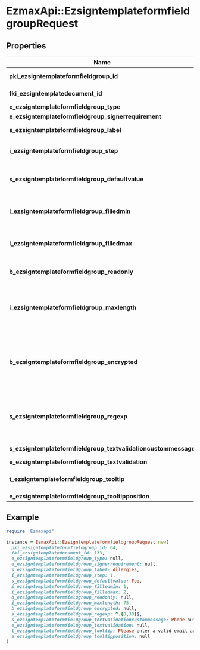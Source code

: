 # EzmaxApi::EzsigntemplateformfieldgroupRequest

## Properties

| Name | Type | Description | Notes |
| ---- | ---- | ----------- | ----- |
| **pki_ezsigntemplateformfieldgroup_id** | **Integer** | The unique ID of the Ezsigntemplateformfieldgroup | [optional] |
| **fki_ezsigntemplatedocument_id** | **Integer** | The unique ID of the Ezsigntemplatedocument |  |
| **e_ezsigntemplateformfieldgroup_type** | [**FieldEEzsigntemplateformfieldgroupType**](FieldEEzsigntemplateformfieldgroupType.md) |  |  |
| **e_ezsigntemplateformfieldgroup_signerrequirement** | [**FieldEEzsigntemplateformfieldgroupSignerrequirement**](FieldEEzsigntemplateformfieldgroupSignerrequirement.md) |  | [optional] |
| **s_ezsigntemplateformfieldgroup_label** | **String** | The Label for the Ezsigntemplateformfieldgroup |  |
| **i_ezsigntemplateformfieldgroup_step** | **Integer** | The step when the Ezsigntemplatesigner will be invited to fill the form fields |  |
| **s_ezsigntemplateformfieldgroup_defaultvalue** | **String** | The default value for the Ezsigntemplateformfieldgroup  You can use the codes below and they will be replaced at signature time.    | Code | Description | Example | | ------------------------- | ------------ | ------------ | | {sUserFirstname} | The first name of the contact | John | | {sUserLastname} | The last name of the contact | Doe | | {sUserJobtitle} | The job title | Sales Representative | | {sEmailAddress} | The email address | email@example.com | | {sPhoneE164} | A phone number in E.164 Format | +15149901516 | | {sPhoneE164Cell} | A phone number in E.164 Format | +15149901516 | |  |
| **i_ezsigntemplateformfieldgroup_filledmin** | **Integer** | The minimum number of Ezsigntemplateformfield that must be filled in the Ezsigntemplateformfieldgroup |  |
| **i_ezsigntemplateformfieldgroup_filledmax** | **Integer** | The maximum number of Ezsigntemplateformfield that must be filled in the Ezsigntemplateformfieldgroup |  |
| **b_ezsigntemplateformfieldgroup_readonly** | **Boolean** | Whether the Ezsigntemplateformfieldgroup is read only or not. |  |
| **i_ezsigntemplateformfieldgroup_maxlength** | **Integer** | The maximum length for the value in the Ezsigntemplateformfieldgroup  This can only be set if eEzsigntemplateformfieldgroupType is **Text** or **Textarea** | [optional] |
| **b_ezsigntemplateformfieldgroup_encrypted** | **Boolean** | Whether the Ezsigntemplateformfieldgroup is encrypted in the database or not. Encrypted values are not displayed on the Ezsigndocument. This can only be set if eEzsigntemplateformfieldgroupType is **Text** or **Textarea** | [optional] |
| **s_ezsigntemplateformfieldgroup_regexp** | **String** | A regular expression to indicate what values are acceptable for the Ezsigntemplateformfieldgroup.  This can only be set if eEzsigntemplateformfieldgroupType is **Text** or **Textarea** | [optional] |
| **s_ezsigntemplateformfieldgroup_textvalidationcustommessage** | **String** | Description of validation rule. Show by signatory. | [optional] |
| **e_ezsigntemplateformfieldgroup_textvalidation** | [**EnumTextvalidation**](EnumTextvalidation.md) |  | [optional] |
| **t_ezsigntemplateformfieldgroup_tooltip** | **String** | A tooltip that will be presented to Ezsigntemplatesigner about the Ezsigntemplateformfieldgroup | [optional] |
| **e_ezsigntemplateformfieldgroup_tooltipposition** | [**FieldEEzsigntemplateformfieldgroupTooltipposition**](FieldEEzsigntemplateformfieldgroupTooltipposition.md) |  | [optional] |

## Example

```ruby
require 'Ezmaxapi'

instance = EzmaxApi::EzsigntemplateformfieldgroupRequest.new(
  pki_ezsigntemplateformfieldgroup_id: 64,
  fki_ezsigntemplatedocument_id: 133,
  e_ezsigntemplateformfieldgroup_type: null,
  e_ezsigntemplateformfieldgroup_signerrequirement: null,
  s_ezsigntemplateformfieldgroup_label: Allergies,
  i_ezsigntemplateformfieldgroup_step: 1,
  s_ezsigntemplateformfieldgroup_defaultvalue: Foo,
  i_ezsigntemplateformfieldgroup_filledmin: 1,
  i_ezsigntemplateformfieldgroup_filledmax: 2,
  b_ezsigntemplateformfieldgroup_readonly: null,
  i_ezsigntemplateformfieldgroup_maxlength: 75,
  b_ezsigntemplateformfieldgroup_encrypted: null,
  s_ezsigntemplateformfieldgroup_regexp: ^.{0,30}$,
  s_ezsigntemplateformfieldgroup_textvalidationcustommessage: Phone number,
  e_ezsigntemplateformfieldgroup_textvalidation: null,
  t_ezsigntemplateformfieldgroup_tooltip: Please enter a valid email address,
  e_ezsigntemplateformfieldgroup_tooltipposition: null
)
```

